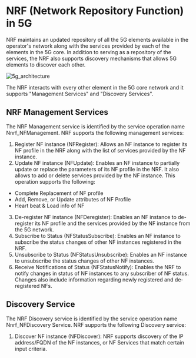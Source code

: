 # NRF (Network Repository Function) in 5G

NRF maintains an updated repository of all the 5G elements available in the operator's network along with the services provided by each of the elements in the 5G core. In addition to serving as a repository of the services, the NRF also supports discovery mechanisms that allows 5G elements to discover each other.


![5g_architecture](https://user-images.githubusercontent.com/8631734/160340271-1d2a7d4f-dfd5-40da-b441-5fed76297f4c.png)

The NRF interacts with every other element in the 5G core network and it supports "Management Services" and "Discovery Services".

## NRF Management Services
The NRF Management service is identified by the service operation name Nnrf_NFManagement.
NRF supports the following management services:

1. Register NF instance (NFRegister): Allows an NF instance to register its NF profile in the NRF along with the list of services provided by the NF     instance.
2. Update NF instance (NFUpdate): Enables an NF instance to partially update or replace the parameters of its NF profile in the NRF. It also allows to add    or delete services provided by the NF instance.
   This operation supports the following:
- Complete Replacement of NF profile
- Add, Remove, or Update attributes of NF Profile
- Heart beat & Load info of NF
3. De-register NF instance (NFDeregister): Enables an NF instance to de-register its NF profile and the services provided by the NF instance from the 5G  network.
4. Subscribe to Status (NFStatusSubscribe): Enables an NF instance to subscribe the status changes of other NF instances registered in the NRF.
5. Unsubscribe to Status (NFStatusUnsubscribe): Enables an NF instance to unsubscribe the status changes of other NF instances.
6. Receive Notifications of Status (NFStatusNotify): Enables the NRF to notify changes in status of NF instances to any subscriber of NF status. Changes also include information regarding newly registered and de-registered NFs.

## Discovery Service

The NRF Discovery service is identified by the service operation name Nnrf_NFDiscovery Service.
NRF supports the following Discovery service:

1. Discover NF instance (NFDiscover): NRF supports discovery of the IP address/FQDN of the NF instances, or NF Services that match certain input criteria.



